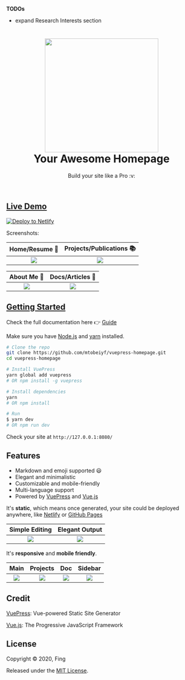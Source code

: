 
**TODOs**
- expand Research Interests section

<h1 align="center">
  <a href="https://github.com/mtobeiyf/vuepress-homepage" title="Homepage">
    <img src="https://user-images.githubusercontent.com/5097752/39163721-4c79012c-47ae-11e8-842b-2af72f69cc2c.jpg" width="300px" alt="">
  </a>
  <br />
  Your Awesome Homepage
</h1>

<p align="center">
  Build your site like a Pro :v:
</p>

<p align="center">
  <img src="https://img.shields.io/badge/License-MIT-green.svg" alt="">
  <img src="https://img.shields.io/badge/PR-welcome-brightgreen.svg" alt="">
</p>

<h2>
  <a href="https://vuepress-homepage.netlify.com" target="_blank" title="Demo">
    Live Demo
  </a>
</h2>

[![Deploy to Netlify](https://www.netlify.com/img/deploy/button.svg)](https://app.netlify.com/start/deploy?repository=https://github.com/mtobeiyf/vuepress-homepage)

Screenshots:

| Home/Resume :newspaper: | Projects/Publications :books: |
| :---: | :---: |
| <img src="https://user-images.githubusercontent.com/5097752/71707796-8b275880-2dba-11ea-8db0-03172722c35d.png"/> | <img src="https://user-images.githubusercontent.com/5097752/71707797-8b275880-2dba-11ea-8239-c51f4bac6542.png"/> |

| About Me :raising_hand: | Docs/Articles :closed_book: |
| :---: | :---: |
| <img src="https://user-images.githubusercontent.com/5097752/71707795-8b275880-2dba-11ea-9440-987d542c560c.png"/> | <img src="https://user-images.githubusercontent.com/5097752/71707798-8b275880-2dba-11ea-9777-d9d64ac4ad45.png"/> |

<h2>
  <a href="https://vuepress-homepage.netlify.com/guide/" target="_blank" title="Getting Started">
    Getting Started
  </a>
</h2>

Check the full documentation here :point_right: [Guide](https://vuepress-homepage.netlify.com/guide/)

Make sure you have [Node.js](https://nodejs.org) and [yarn](https://yarnpkg.com) installed.

```bash
# Clone the repo
git clone https://github.com/mtobeiyf/vuepress-homepage.git
cd vuepress-homepage

# Install VuePress
yarn global add vuepress
# OR npm install -g vuepress

# Install dependencies
yarn
# OR npm install

# Run
$ yarn dev
# OR npm run dev
```

Check your site at `http://127.0.0.1:8080/`

## Features

- Markdown and emoji supported :smiley:
- Elegant and minimalistic
- Customizable and mobile-friendly
- Multi-language support
- Powered by [VuePress](https://vuepress.vuejs.org/) and [Vue.js](https://vuejs.org/)

It's **static**, which means once generated, your site could be deployed anywhere, like [Netlify](https://www.netlify.com/) or [GitHub Pages]()

| Simple Editing | Elegant Output |
| :---: | :---: |
| <img src="https://user-images.githubusercontent.com/5097752/39165083-42470364-47b5-11e8-8e1b-e225e6cf4161.png"/> | <img src="https://user-images.githubusercontent.com/5097752/39165092-4af03422-47b5-11e8-986e-02bee0fe6979.jpg"/> |

It's **responsive** and **mobile friendly**.

| Main | Projects | Doc | Sidebar |
| :---: | :---: | :---: | :---: |
| <img src="https://user-images.githubusercontent.com/5097752/39163461-30a0e754-47ad-11e8-84ff-0c6716d6e937.jpg"/> | <img src="https://user-images.githubusercontent.com/5097752/39163230-2c917634-47ac-11e8-9c08-a87336c0bb02.jpg"/> | <img src="https://user-images.githubusercontent.com/5097752/39163235-32001436-47ac-11e8-8a80-f5aa1d639b82.png"/> | <img src="https://user-images.githubusercontent.com/5097752/39163238-368bfb5a-47ac-11e8-81b9-78a38af16dfe.jpg"/> |



## Credit

[VuePress](https://vuepress.vuejs.org/): Vue-powered Static Site Generator

[Vue.js](https://vuejs.org/): The Progressive JavaScript Framework

## License

Copyright © 2020, Fing

Released under the [MIT License](https://opensource.org/licenses/MIT). 
